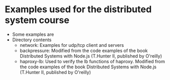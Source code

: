 # Examples used for the distributed system course
* Some examples are 
* Directory contents
    * network: Examples for udp/tcp client and servers
    * backpressure: Modified from the code examples of the book Distributed Systems with Node.js (T.Hunter II, published by O'reilly)
    * haproxy-lb: Used to verify the lb functions of haproxy. Modified from the code examples of the book Distributed Systems with Node.js (T.Hunter II, published by O'reilly)



